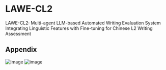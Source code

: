 # LAWE-CL2
LAWE-CL2: Multi-agent LLM-based Automated Writing Evaluation System Integrating Linguistic Features with Fine-tuning for Chinese L2 Writing Assessment


## Appendix
![image](./Assessing_Writing_Appendix_00.png)
![image](./Assessing_Writing_Appendix_01.png)
